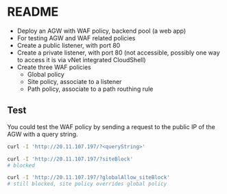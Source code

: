 # README

- Deploy an AGW with WAF policy, backend pool (a web app)
- For testing AGW and WAF related policies
- Create a public listener, with port 80
- Create a private listener, with port 80 (not accessible, possibly one way to access it is via vNet integrated CloudShell)
- Create three WAF policies
  - Global policy
  - Site policy, associate to a listener
  - Path policy, associate to a path routhing rule

## Test

You could test the WAF policy by sending a request to the public IP of the AGW with a query string.

```sh
curl -I 'http://20.11.107.197/?<queryString>'

curl -I 'http://20.11.107.197/?siteBlock'
# blocked

curl -I 'http://20.11.107.197/?globalAllow_siteBlock'
# still blocked, site policy overrides global policy
```